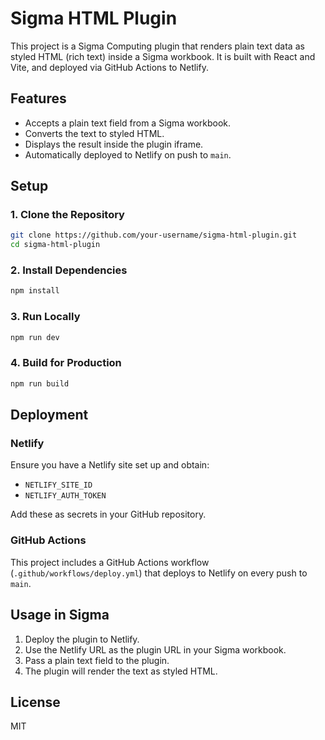 # Sigma HTML Plugin

This project is a Sigma Computing plugin that renders plain text data as styled HTML (rich text) inside a Sigma workbook. It is built with React and Vite, and deployed via GitHub Actions to Netlify.

## Features
- Accepts a plain text field from a Sigma workbook.
- Converts the text to styled HTML.
- Displays the result inside the plugin iframe.
- Automatically deployed to Netlify on push to `main`.

## Setup

### 1. Clone the Repository
```bash
git clone https://github.com/your-username/sigma-html-plugin.git
cd sigma-html-plugin
```

### 2. Install Dependencies
```bash
npm install
```

### 3. Run Locally
```bash
npm run dev
```

### 4. Build for Production
```bash
npm run build
```

## Deployment

### Netlify
Ensure you have a Netlify site set up and obtain:
- `NETLIFY_SITE_ID`
- `NETLIFY_AUTH_TOKEN`

Add these as secrets in your GitHub repository.

### GitHub Actions
This project includes a GitHub Actions workflow (`.github/workflows/deploy.yml`) that deploys to Netlify on every push to `main`.

## Usage in Sigma
1. Deploy the plugin to Netlify.
2. Use the Netlify URL as the plugin URL in your Sigma workbook.
3. Pass a plain text field to the plugin.
4. The plugin will render the text as styled HTML.

## License
MIT
